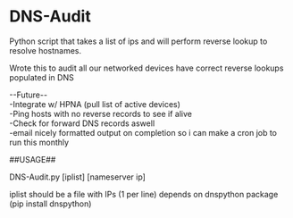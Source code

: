 # DNS-Audit
Python script that takes a list of ips and will perform reverse lookup to resolve hostnames.

Wrote this to audit all our networked devices have correct reverse lookups populated in DNS

--Future--  
-Integrate w/ HPNA (pull list of active devices)  
-Ping hosts with no reverse records to see if alive  
-Check for forward DNS records aswell  
-email nicely formatted output on completion so i can make a cron job to run this monthly  






##USAGE##

DNS-Audit.py [iplist] [nameserver ip]

iplist should be a file with IPs (1 per line)
depends on dnspython package (pip install dnspython)
